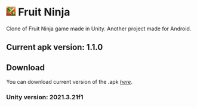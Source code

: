 # <img src="Assets/Sprites/icon.png" width="25" height="25"> Fruit Ninja

Clone of Fruit Ninja game made in Unity. Another project made for Android.

## Current apk version: 1.1.0

## Download

You can download current version of the .apk _[here](https://github.com/DamiJJJ/Fruit-Ninja/releases)_.

### Unity version: 2021.3.21f1